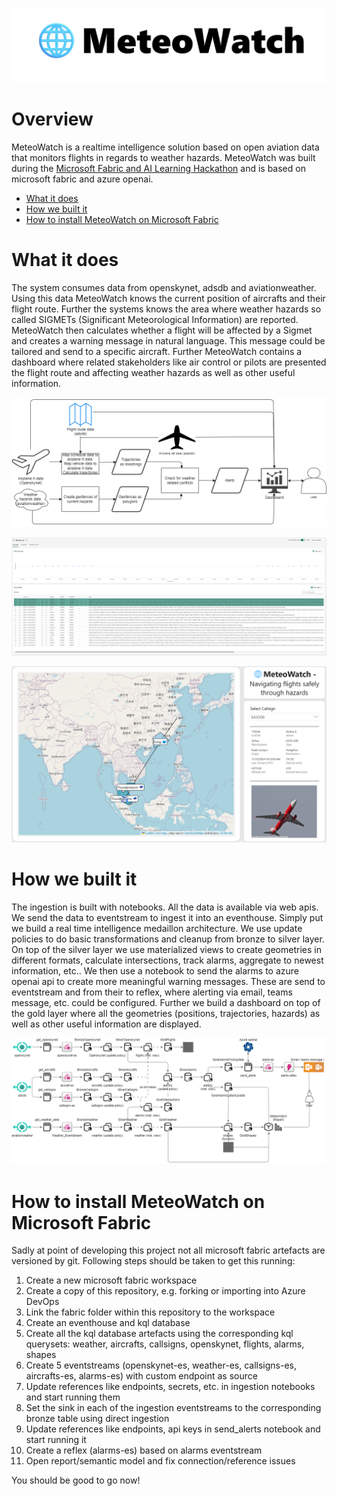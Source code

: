 ![Logo](docs/MeteoWatchWide.jpg)
# Overview
MeteoWatch is a realtime intelligence solution based on open aviation data that monitors flights in regards to weather hazards. MeteoWatch was built during the [Microsoft Fabric and AI Learning Hackathon](https://microsoftfabric.devpost.com/) and is based on microsoft fabric and azure openai.
- [What it does](#what-it-does)
- [How we built it](#how-we-built-it)
- [How to install MeteoWatch on Microsoft Fabric](#how-to-install-meteowatch-on-microsoft-fabric)
# What it does
The system consumes data from openskynet, adsdb and aviationweather. Using this data MeteoWatch knows the current position of aircrafts and their flight route. Further the systems knows the area where weather hazards so called SIGMETs (Significant Meteorological Information) are reported. MeteoWatch then calculates whether a flight will be affected by a Sigmet and creates a warning message in natural language. This message could be tailored and send to a specific aircraft. Further MeteoWatch contains a dashboard where related stakeholders like air control or pilots are presented the flight route and affecting weather hazards as well as other useful information. 

![uc](docs/usecase.drawio.png)

![alarms](docs/reflex.png)

![dashboard](docs/Dashboard.png)


# How we built it
The ingestion is built with notebooks. All the data is available via web apis. We send the data to eventstream to ingest it into an eventhouse. Simply put we build a real time intelligence medaillon architecture. We use update policies to do basic transformations and cleanup from bronze to silver layer. On top of the silver layer we use materialized views to create geometries in different formats, calculate intersections, track alarms, aggregate to newest information, etc.. We then use a notebook to send the alarms to azure openai api to create more meaningful warning messages. These are send to eventstream and from their to reflex, where alerting via email, teams message, etc. could be configured. Further we build a dashboard on top of the gold layer where all the geometries (positions, trajectories, hazards) as well as other useful information are displayed.

![architecture](docs/archi.drawio.png)

# How to install MeteoWatch on Microsoft Fabric
Sadly at point of developing this project not all microsoft fabric artefacts are versioned by git. Following steps should be taken to get this running:
1. Create a new microsoft fabric workspace
2. Create a copy of this repository, e.g. forking or importing into Azure DevOps
3. Link the fabric folder within this repository to the workspace
4. Create an eventhouse and kql database
5. Create all the kql database artefacts using the corresponding kql querysets: weather, aircrafts, callsigns, openskynet, flights, alarms, shapes
6. Create 5 eventstreams (openskynet-es, weather-es, callsigns-es, aircrafts-es, alarms-es) with custom endpoint as source
7. Update references like endpoints, secrets, etc. in ingestion notebooks and start running them
8. Set the sink in each of the ingestion eventstreams to the corresponding bronze table using direct ingestion
9. Update references like endpoints, api keys in send_alerts notebook and start running it
10. Create a reflex (alarms-es) based on alarms eventstream
11. Open report/semantic model and fix connection/reference issues

You should be good to go now!